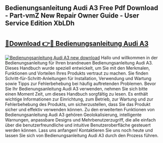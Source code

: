 ## Bedienungsanleitung Audi A3 Free Pdf Download - Part-vmZ New Repair Owner Guide - User Service Edition XbLDh

# <h2><a href="http://df2h01.blite.top/?on=Bedienungsanleitung+Audi+A3">🔗Download 👉🔴 Bedienungsanleitung Audi A3</a></h2>

[![Bedienungsanleitung Audi A3 new download](https://i.imgur.com/lujVjoI.png)](http://df2h01.blite.top/?on=Bedienungsanleitung+Audi+A3)
Hallo und willkommen in der Bedienungsanleitung für Ihren brandneuen Bedienungsanleitung Audi A3. Dieses Handbuch wurde speziell entwickelt, um Sie mit den Merkmalen, Funktionen und Vorteilen Ihres Produkts vertraut zu machen. Sie finden Schritt-für-Schritt-Anleitungen für Installation, Verwendung und Wartung sowie Tipps zur Fehlerbehebung bei häufig auftretenden Problemen. Bevor Sie Ihr Bedienungsanleitung Audi A3 verwenden, nehmen Sie sich bitte einen Moment Zeit, um dieses Handbuch sorgfältig zu lesen. Es enthält wichtige Informationen zur Einrichtung, zum Betrieb, zur Wartung und zur Fehlerbehebung des Produkts, um sicherzustellen, dass Sie das Produkt sicher und effektiv verwenden können. Zu den erweiterten Funktionen von Bedienungsanleitung Audi A3 gehören Geolokalisierung, intelligente Warnungen, anpassbare Designs und Mehrbenutzerzugriff, die alle einfach über die benutzerfreundliche und intuitive Benutzeroberfläche gesteuert werden können. Lass uns anfangen! Kontaktieren Sie uns noch heute und lassen Sie sich von Bedienungsanleitung Audi A3 durch den Prozess führen.
